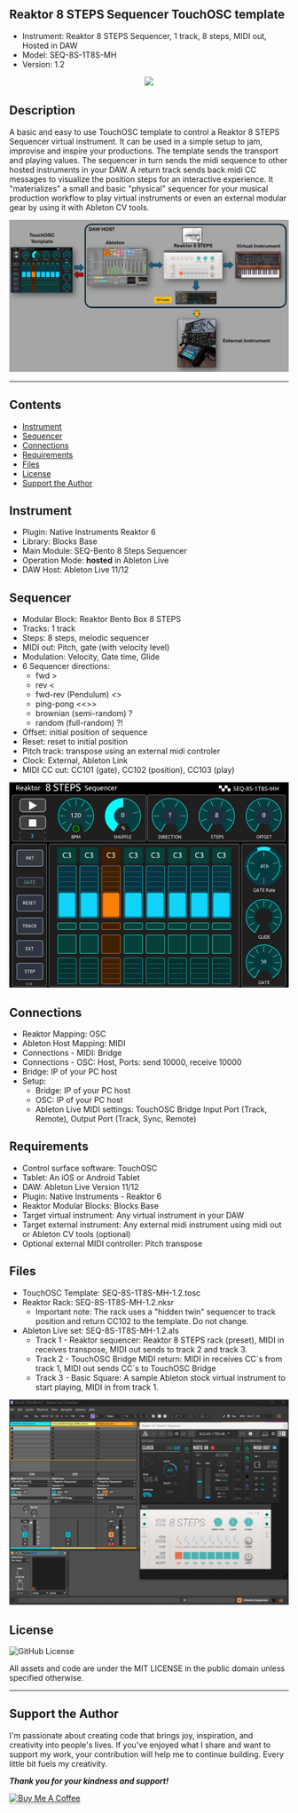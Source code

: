 ## Reaktor 8 STEPS Sequencer TouchOSC template
- Instrument: Reaktor 8 STEPS Sequencer, 1 track, 8 steps, MIDI out, Hosted in DAW
- Model: SEQ-8S-1T8S-MH
- Version: 1.2
<object data="https://img.shields.io/github/v/release/murry61/touchosc-reaktor-8steps" ></object>



<div align="center"> 
<img src="images/img3.gif" >
</div>

## Description
A basic and easy to use TouchOSC template to control a Reaktor 8 STEPS Sequencer virtual instrument. It can be used in a simple setup to jam, improvise and inspire your productions. The template sends the transport and playing values. The sequencer in turn sends the midi sequence to other hosted instruments in your DAW.  A return track sends back midi CC messages to visualize the position steps for an interactive experience. It "materializes" a small and basic "physical" sequencer for your musical production workflow to play virtual instruments or even an external modular gear by using it with Ableton CV tools.

<div align="center"> 
<img src="images/img1.jpg" >
</div>

---

## Contents
- [Instrument](#instrument)
- [Sequencer](#sequencer)
- [Connections](#connections)
- [Requirements](#requirements)
- [Files](#files)
- [License](#license)
- [Support the Author](#support-the-author)


## Instrument
- Plugin: Native Instruments Reaktor 6 
- Library: Blocks Base
- Main Module: SEQ-Bento 8 Steps Sequencer
- Operation Mode:  **hosted** in Ableton Live
- DAW Host:  Ableton Live 11/12

## Sequencer
- Modular Block: Reaktor Bento Box 8 STEPS
- Tracks: 1 track 
- Steps: 8 steps, melodic sequencer
- MIDI out: Pitch, gate (with velocity level)
- Modulation: Velocity, Gate time, Glide
- 6 Sequencer directions: 
	- fwd > 
	- rev < 
	- fwd-rev (Pendulum) <>
	- ping-pong <<>> 
	- brownian (semi-random) ?
	- random (full-random) ?!
- Offset: initial position of sequence
- Reset: reset to initial position 
- Pitch track: transpose using an external midi controler
- Clock: External, Ableton Link 
- MIDI CC out: CC101 (gate), CC102 (position), CC103 (play)

<div align="center"> 
<img src="images/img4.jpg" >
</div>

## Connections
- Reaktor Mapping: OSC
- Ableton Host Mapping:  MIDI
- Connections - MIDI: Bridge
- Connections - OSC: Host, Ports: send 10000, receive 10000
- Bridge: IP of your PC host
- Setup: 
	- Bridge: IP of your PC host
	- OSC: IP of your PC host
	- Ableton Live MIDI settings: TouchOSC Bridge Input Port (Track, Remote), Output Port (Track, Sync, Remote)

## Requirements
- Control surface software: TouchOSC
- Tablet: An iOS or Android Tablet
- DAW: Ableton Live Version 11/12
- Plugin: Native Instruments - Reaktor 6
- Reaktor Modular Blocks: Blocks Base
- Target virtual instrument: Any virtual instrument in your DAW
- Target external instrument:  Any external midi instrument using midi out or Ableton CV tools (optional)
- Optional external MIDI controller: Pitch transpose

## Files
- TouchOSC Template: SEQ-8S-1T8S-MH-1.2.tosc
- Reaktor Rack:      SEQ-8S-1T8S-MH-1.2.nksr
	- Important note: The rack uses a "hidden twin" sequencer to track position and return CC102 to the template. Do not change.
- Ableton Live set:  SEQ-8S-1T8S-MH-1.2.als
	- Track 1 - Reaktor sequencer: Reaktor 8 STEPS rack (preset), MIDI in receives transpose, MIDI out sends to track 2 and track 3.
	- Track 2 - TouchOSC Bridge MIDI return: MIDI in receives CC´s from track 1, MIDI out sends CC´s to TouchOSC Bridge 
	- Track 3 - Basic Square: A sample Ableton stock virtual instrument to start playing, MIDI in from track 1. 

<div align="center"> 
<img src="images/img2.jpg" >
</div>

## License
![GitHub License](https://img.shields.io/github/license/murry61/touchosc-reaktor-8steps)

All assets and code are under the MIT LICENSE in the public domain unless specified otherwise.

---

## Support the Author
<p> 
I'm passionate about creating code that brings joy, inspiration, and creativity into people's lives. If you've enjoyed what I share and want to support my work, your contribution will help me to continue building. Every little bit fuels my creativity.
</p>

**_Thank you for your kindness and support!_** 

<a href="https://www.buymeacoffee.com/r1c4rd0" target="_blank"><img src="https://www.buymeacoffee.com/assets/img/custom_images/orange_img.png" alt="Buy Me A Coffee" style="height: 41px !important;width: 174px !important;box-shadow: 0px 3px 2px 0px rgba(190, 190, 190, 0.5) !important;-webkit-box-shadow: 0px 3px 2px 0px rgba(190, 190, 190, 0.5) !important;" ></a>
